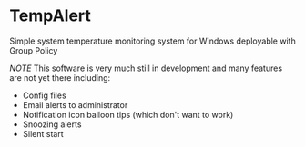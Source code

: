 # TempAlert

Simple system temperature monitoring system for Windows deployable with Group Policy

*NOTE* This software is very much still in development and many features are not yet there including:
  * Config files
  * Email alerts to administrator
  * Notification icon balloon tips (which don't want to work)
  * Snoozing alerts
  * Silent start
